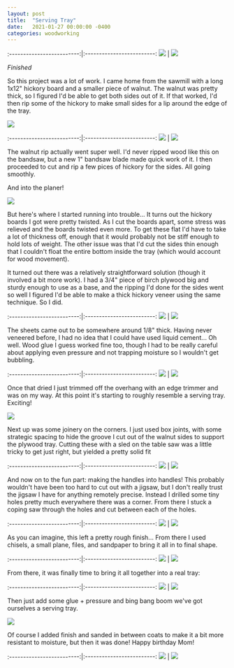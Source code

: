 ```yaml
---
layout: post
title:  "Serving Tray"
date:   2021-01-27 00:00:00 -0400
categories: woodworking
---
```


:-------------------------:|:-------------------------:
![](/static/posts/serving_tray/99_finished.jpg) | ![](/static/posts/serving_tray/97_finished.jpg)

_Finished_

So this project was a lot of work. I came home from the sawmill with a long
1x12" hickory board and a smaller piece of walnut. The walnut was pretty thick,
so I figured I'd be able to get both sides out of it. If that worked, I'd then
rip some of the hickory to make small sides for a lip around the edge of the
tray.

![](/static/posts/serving_tray/15_starting_wood.jpg)

:-------------------------:|:-------------------------:
![](/static/posts/serving_tray/25_walnut_rip_setup.jpg) | ![](/static/posts/serving_tray/30_rip_walnut_sides.jpg)

The walnut rip actually went super well. I'd never ripped wood like this on the
bandsaw, but a new 1" bandsaw blade made quick work of it. I then proceeded
to cut and rip a few pices of hickory for the sides. All going smoothly.

And into the planer!

![](/static/posts/serving_tray/32_planing_sides.jpg)

But here's where I started running into trouble... It turns out the hickory
boards I got were pretty twisted. As I cut the boards apart, some stress was
relieved and the boards twisted even more. To get these flat I'd have to take
a lot of thickness off, enough that it would probably not be stiff enough to
hold lots of weight. The other issue was that I'd cut the sides thin enough
that I couldn't float the entire bottom inside the tray (which would account
for wood movement).

It turned out there was a relatively straightforward solution (though it
involved a bit more work). I had a 3/4" piece of birch plywood big and sturdy enough
to use as a base, and the ripping I'd done for the sides went so well I figured
I'd be able to make a thick hickory veneer using the same technique. So I did.

:-------------------------:|:-------------------------:
![](/static/posts/serving_tray/42_veneer_pre_glueup.jpg) | ![](/static/posts/serving_tray/41_veneer_pre_glueup.jpg)

The sheets came out to be somewhere around 1/8" thick.  Having never veneered
before, I had no idea that I could have used liquid cement... Oh well. Wood
glue I guess worked fine too, though I had to be really careful about applying
even pressure and not trapping moisture so I wouldn't get bubbling.

:-------------------------:|:-------------------------:
![](/static/posts/serving_tray/45_veneer_glueup.jpg) | ![](/static/posts/serving_tray/50_clamp_closeup.jpg)

Once that dried I just trimmed off the overhang with an edge trimmer and was on
my way. At this point it's starting to roughly resemble a serving tray.
Exciting!

![](/static/posts/serving_tray/52_rough_cut_tray.jpg)

Next up was some joinery on the corners. I just used box joints, with some
strategic spacing to hide the groove I cut out of the walnut sides to support
the plywood tray. Cutting these with a sled on the table saw was a little
tricky to get just right, but yielded a pretty solid fit

:-------------------------:|:-------------------------:
![](/static/posts/serving_tray/58_box_joint_cut.jpg) | ![](/static/posts/serving_tray/62_side_box_joint_dry_fit.jpg)

And now on to the fun part: making the handles into handles! This probably
wouldn't have been too hard to cut out with a jigsaw, but I don't really trust
the jigsaw I have for anything remotely precise. Instead I drilled some tiny
holes pretty much everywhere there was a corner. From there I stuck a coping
saw through the holes and cut between each of the holes.

:-------------------------:|:-------------------------:
![](/static/posts/serving_tray/64_side_partially_drilled.jpg) | ![](/static/posts/serving_tray/65_sides_drilled.jpg)

As you can imagine, this left a pretty rough finish... From there I used
chisels, a small plane, files, and sandpaper to bring it all in to final shape.

:-------------------------:|:-------------------------:
![](/static/posts/serving_tray/75_partial_dry_fit.jpg) | ![](/static/posts/serving_tray/80_partial_dry_fit.jpg)

From there, it was finally time to bring it all together into a real tray:

:-------------------------:|:-------------------------:
![](/static/posts/serving_tray/85_parts_laid_out.jpg) | ![](/static/posts/serving_tray/83_dry_fit.jpg)

Then just add some glue + pressure and bing bang boom we've got ourselves a
serving tray.

![](/static/posts/serving_tray/90_glueup_clamped.jpg)

Of course I added finish and sanded in between coats to make it a bit more
resistant to moisture, but then it was done! Happy birthday Mom!

:-------------------------:|:-------------------------:
![](/static/posts/serving_tray/99_finished.jpg) | ![](/static/posts/serving_tray/97_finished.jpg)


